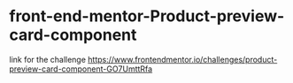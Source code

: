 # front-end-mentor-Product-preview-card-component
link for the challenge  https://www.frontendmentor.io/challenges/product-preview-card-component-GO7UmttRfa
